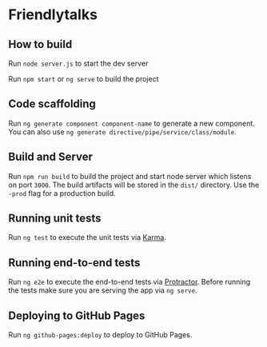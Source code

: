 # Friendlytalks

## How to build

Run `node server.js` to start the dev server

Run `npm start` or `ng serve` to build the project

## Code scaffolding

Run `ng generate component component-name` to generate a new component. You can also use `ng generate directive/pipe/service/class/module`.

## Build and Server

Run `npm run build` to build the project and start node server which listens on port `3000`. The build artifacts will be stored in the `dist/` directory. Use the `-prod` flag for a production build.

## Running unit tests

Run `ng test` to execute the unit tests via [Karma](https://karma-runner.github.io).

## Running end-to-end tests

Run `ng e2e` to execute the end-to-end tests via [Protractor](http://www.protractortest.org/).
Before running the tests make sure you are serving the app via `ng serve`.

## Deploying to GitHub Pages
Run `ng github-pages:deploy` to deploy to GitHub Pages.
